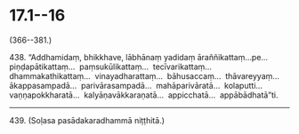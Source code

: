 

# 17.1--16


(366--381.)

438\. “Addhamidaṃ, bhikkhave, lābhānaṃ yadidaṃ āraññikattaṃ…pe…  piṇḍapātikattaṃ…  paṃsukūlikattaṃ…  tecīvarikattaṃ…  dhammakathikattaṃ…  vinayadharattaṃ…  bāhusaccaṃ…  thāvareyyaṃ…  ākappasampadā…  parivārasampadā…  mahāparivāratā…  kolaputti…  vaṇṇapokkharatā…  kalyāṇavākkaraṇatā…  appicchatā…  appābādhatā”ti.

---

439\. (Soḷasa pasādakaradhammā niṭṭhitā.)






